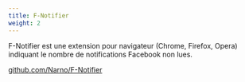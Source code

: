 ```yaml
---
title: F-Notifier
weight: 2
---
```

F-Notifier est une extension pour navigateur (Chrome, Firefox, Opera) indiquant le nombre de notifications Facebook non lues.

[github.com/Narno/F-Notifier](https://github.com/Narno/F-Notifier)
